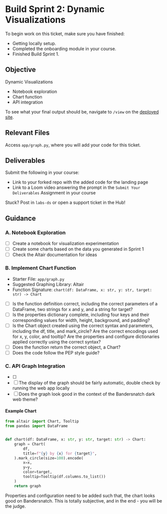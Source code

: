 # Build Sprint 2: Dynamic Visualizations

To begin work on this ticket, make sure you have finished:
- Getting locally setup.
- Completed the onboarding module in your course.
- Finished Build Sprint 1.

## Objective

Dynamic Visualizations

- Notebook exploration
- Chart function
- API integration

To see what your final output should be, navigate to `/view` on the [deployed site](https://bandersnatch.herokuapp.com/).

## Relevant Files

Access `app/graph.py`, where you will add your code for this ticket. 

## Deliverables

Submit the following in your course:

- Link to your forked repo with the added code for the landing page
- Link to a Loom video answering the prompt in the `Submit Your Deliverables` Assignment in your course

Stuck? Post in `labs-ds` or open a support ticket in the Hub!

## Guidance

### A. Notebook Exploration
- [ ] Create a notebook for visualization experimentation
- [ ] Create some charts based on the data you generated in Sprint 1
- [ ] Check the Altair documentation for ideas

### B. Implement Chart Function
- Starter File: `app/graph.py`
- Suggested Graphing Library: Altair
- Function Signature: `chart(df: DataFrame, x: str, y: str, target: str) -> Chart`

- [ ] Is the function definition correct, including the correct parameters of a DataFrame, two strings for x and y, and a string for target? 
- [ ] Is the properties dictionary complete, including four keys and their corresponding values for width, height, background, and padding? 
- [ ] Is the Chart object created using the correct syntax and parameters, including the df, title, and mark_circle? Are the correct encodings used for x, y, color, and tooltip? Are the properties and configure dictionaries applied correctly using the correct syntax? 
- [ ] Does the function return the correct object, a Chart?
- [ ] Does the code follow the PEP style guide?

### C. API Graph Integration
- [ ] 
- [ ] The display of the graph should be fairly automatic, double check by running the web app locally
- [ ] Does the graph look good in the context of the Bandersnatch dark web theme?

#### Example Chart
```python
from altair import Chart, Tooltip
from pandas import DataFrame


def chart(df: DataFrame, x: str, y: str, target: str) -> Chart:
    graph = Chart(
        df,
        title=f"{y} by {x} for {target}",
    ).mark_circle(size=100).encode(
        x=x,
        y=y,
        color=target,
        tooltip=Tooltip(df.columns.to_list())
    )
    return graph

```
Properties and configuration need to be added such that, the chart looks good on Bandersnatch. This is totally subjective, and in the end - you will be the judge.
